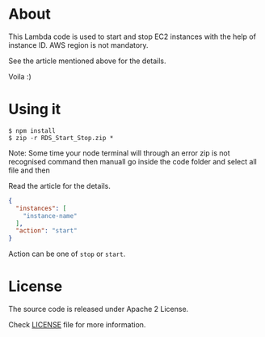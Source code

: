 # About

This Lambda code is used to start and stop EC2 instances with the help of instance ID. AWS region is not mandatory. 

See the article mentioned above for the details.

Voila :)

# Using it
```
$ npm install
$ zip -r RDS_Start_Stop.zip *
```

Note: Some time your node terminal will through an error zip is not recognised command then manuall go inside the code folder and select all file and then 

Read the article for the details.

```json
{
  "instances": [
    "instance-name"
  ],
  "action": "start"
}
```

Action can be one of `stop` or `start`.

# License
The source code is released under Apache 2 License.

Check [LICENSE](https://github.com/kumardharm/cloud-lab/tree/master/AWS-Lambda/Start-Stop-EC2-Instances-By-ID/LICENSE) file for more information.
